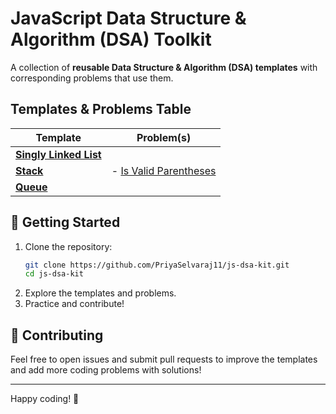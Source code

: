# JavaScript Data Structure & Algorithm (DSA) Toolkit

A collection of **reusable Data Structure & Algorithm (DSA) templates** with corresponding problems that use them.

## Templates & Problems Table

| **Template**          | **Problem(s)** |                                                                                                            
|-----------------------|------------------------------------------------------------------------------------------------------|
| **[Singly Linked List](./templates/singly-linked-list)**       | |
| **[Stack](./templates/stack)**             | - [Is Valid Parentheses](./problems/stack-is-valid-parentheses.js) <br>             | 
| **[Queue](./templates/queue)**             |  |


## 🚀 Getting Started
1. Clone the repository:
   ```sh
   git clone https://github.com/PriyaSelvaraj11/js-dsa-kit.git
   cd js-dsa-kit
   ```
2. Explore the templates and problems.
3. Practice and contribute!

## 🤝 Contributing
Feel free to open issues and submit pull requests to improve the templates and add more coding problems with solutions!

---
Happy coding! 🎯
